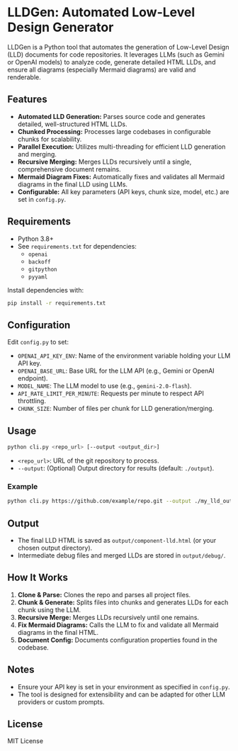 # LLDGen: Automated Low-Level Design Generator

LLDGen is a Python tool that automates the generation of Low-Level Design (LLD) documents for code repositories. It leverages LLMs (such as Gemini or OpenAI models) to analyze code, generate detailed HTML LLDs, and ensure all diagrams (especially Mermaid diagrams) are valid and renderable.

## Features
- **Automated LLD Generation:** Parses source code and generates detailed, well-structured HTML LLDs.
- **Chunked Processing:** Processes large codebases in configurable chunks for scalability.
- **Parallel Execution:** Utilizes multi-threading for efficient LLD generation and merging.
- **Recursive Merging:** Merges LLDs recursively until a single, comprehensive document remains.
- **Mermaid Diagram Fixes:** Automatically fixes and validates all Mermaid diagrams in the final LLD using LLMs.
- **Configurable:** All key parameters (API keys, chunk size, model, etc.) are set in `config.py`.

## Requirements
- Python 3.8+
- See `requirements.txt` for dependencies:
  - `openai`
  - `backoff`
  - `gitpython`
  - `pyyaml`

Install dependencies with:
```sh
pip install -r requirements.txt
```

## Configuration
Edit `config.py` to set:
- `OPENAI_API_KEY_ENV`: Name of the environment variable holding your LLM API key.
- `OPENAI_BASE_URL`: Base URL for the LLM API (e.g., Gemini or OpenAI endpoint).
- `MODEL_NAME`: The LLM model to use (e.g., `gemini-2.0-flash`).
- `API_RATE_LIMIT_PER_MINUTE`: Requests per minute to respect API throttling.
- `CHUNK_SIZE`: Number of files per chunk for LLD generation/merging.

## Usage
```sh
python cli.py <repo_url> [--output <output_dir>]
```
- `<repo_url>`: URL of the git repository to process.
- `--output`: (Optional) Output directory for results (default: `./output`).

### Example
```sh
python cli.py https://github.com/example/repo.git --output ./my_lld_output
```

## Output
- The final LLD HTML is saved as `output/component-lld.html` (or your chosen output directory).
- Intermediate debug files and merged LLDs are stored in `output/debug/`.

## How It Works
1. **Clone & Parse:** Clones the repo and parses all project files.
2. **Chunk & Generate:** Splits files into chunks and generates LLDs for each chunk using the LLM.
3. **Recursive Merge:** Merges LLDs recursively until one remains.
4. **Fix Mermaid Diagrams:** Calls the LLM to fix and validate all Mermaid diagrams in the final HTML.
5. **Document Config:** Documents configuration properties found in the codebase.

## Notes
- Ensure your API key is set in your environment as specified in `config.py`.
- The tool is designed for extensibility and can be adapted for other LLM providers or custom prompts.

## License
MIT License
